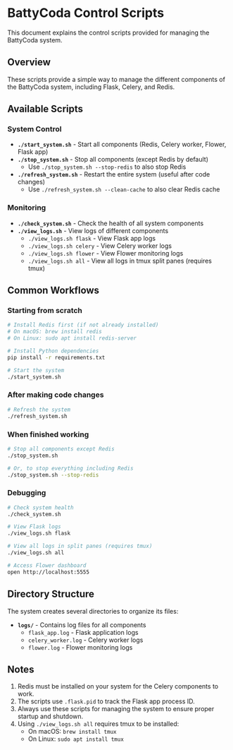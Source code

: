 # BattyCoda Control Scripts

This document explains the control scripts provided for managing the BattyCoda system.

## Overview

These scripts provide a simple way to manage the different components of the BattyCoda system, including Flask, Celery, and Redis.

## Available Scripts

### System Control

- **`./start_system.sh`** - Start all components (Redis, Celery worker, Flower, Flask app)
- **`./stop_system.sh`** - Stop all components (except Redis by default)
  - Use `./stop_system.sh --stop-redis` to also stop Redis
- **`./refresh_system.sh`** - Restart the entire system (useful after code changes)
  - Use `./refresh_system.sh --clean-cache` to also clear Redis cache

### Monitoring

- **`./check_system.sh`** - Check the health of all system components
- **`./view_logs.sh`** - View logs of different components
  - `./view_logs.sh flask` - View Flask app logs
  - `./view_logs.sh celery` - View Celery worker logs  
  - `./view_logs.sh flower` - View Flower monitoring logs
  - `./view_logs.sh all` - View all logs in tmux split panes (requires tmux)

## Common Workflows

### Starting from scratch

```bash
# Install Redis first (if not already installed)
# On macOS: brew install redis
# On Linux: sudo apt install redis-server

# Install Python dependencies
pip install -r requirements.txt

# Start the system
./start_system.sh
```

### After making code changes

```bash
# Refresh the system
./refresh_system.sh
```

### When finished working

```bash
# Stop all components except Redis
./stop_system.sh

# Or, to stop everything including Redis
./stop_system.sh --stop-redis
```

### Debugging

```bash
# Check system health
./check_system.sh

# View Flask logs
./view_logs.sh flask

# View all logs in split panes (requires tmux)
./view_logs.sh all

# Access Flower dashboard
open http://localhost:5555
```

## Directory Structure

The system creates several directories to organize its files:

- **`logs/`** - Contains log files for all components
  - `flask_app.log` - Flask application logs
  - `celery_worker.log` - Celery worker logs
  - `flower.log` - Flower monitoring logs

## Notes

1. Redis must be installed on your system for the Celery components to work.
2. The scripts use `.flask.pid` to track the Flask app process ID.
3. Always use these scripts for managing the system to ensure proper startup and shutdown.
4. Using `./view_logs.sh all` requires tmux to be installed:
   - On macOS: `brew install tmux`
   - On Linux: `sudo apt install tmux`
